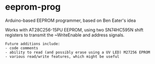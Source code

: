 # eeprom-prog
Arduino-based EEPROM programmer, based on Ben Eater's idea

Works with AT28C256-15PU EEPROM, using two SN74HC595N shift registers to transmit the ~WriteEnable and address signals.

    Future additions include:
    - code comments
    - ability to read (and possibly erase using a UV LED) M27256 EPROM
    - various read/write features, which might be useful